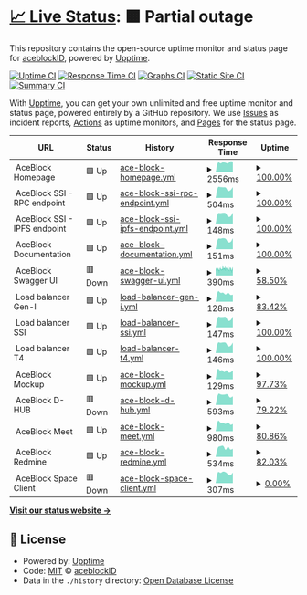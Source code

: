 # [📈 Live Status](https://aceblockID.github.io/monitoring): <!--live status--> **🟧 Partial outage**

This repository contains the open-source uptime monitor and status page for [aceblockID](https://www.netis.si), powered by [Upptime](https://github.com/upptime/upptime).

[![Uptime CI](https://github.com/aceblockID/monitoring/workflows/Uptime%20CI/badge.svg)](https://github.com/aceblockID/monitoring/actions?query=workflow%3A%22Uptime+CI%22)
[![Response Time CI](https://github.com/aceblockID/monitoring/workflows/Response%20Time%20CI/badge.svg)](https://github.com/aceblockID/monitoring/actions?query=workflow%3A%22Response+Time+CI%22)
[![Graphs CI](https://github.com/aceblockID/monitoring/workflows/Graphs%20CI/badge.svg)](https://github.com/aceblockID/monitoring/actions?query=workflow%3A%22Graphs+CI%22)
[![Static Site CI](https://github.com/aceblockID/monitoring/workflows/Static%20Site%20CI/badge.svg)](https://github.com/aceblockID/monitoring/actions?query=workflow%3A%22Static+Site+CI%22)
[![Summary CI](https://github.com/aceblockID/monitoring/workflows/Summary%20CI/badge.svg)](https://github.com/aceblockID/monitoring/actions?query=workflow%3A%22Summary+CI%22)

With [Upptime](https://upptime.js.org), you can get your own unlimited and free uptime monitor and status page, powered entirely by a GitHub repository. We use [Issues](https://github.com/aceblockID/monitoring/issues) as incident reports, [Actions](https://github.com/aceblockID/monitoring/actions) as uptime monitors, and [Pages](https://aceblockID.github.io/monitoring) for the status page.

<!--start: status pages-->
<!-- This summary is generated by Upptime (https://github.com/upptime/upptime) -->
<!-- Do not edit this manually, your changes will be overwritten -->
<!-- prettier-ignore -->
| URL | Status | History | Response Time | Uptime |
| --- | ------ | ------- | ------------- | ------ |
| <img alt="" src="https://icons.duckduckgo.com/ip3/null.ico" height="13"> AceBlock Homepage | 🟩 Up | [ace-block-homepage.yml](https://github.com/aceblockID/monitoring/commits/HEAD/history/ace-block-homepage.yml) | <details><summary><img alt="Response time graph" src="./graphs/ace-block-homepage/response-time-week.png" height="20"> 2556ms</summary><br><a href="https://aceblockID.github.io/monitoring/history/ace-block-homepage"><img alt="Response time 3037" src="https://img.shields.io/endpoint?url=https%3A%2F%2Fraw.githubusercontent.com%2FaceblockID%2Fmonitoring%2FHEAD%2Fapi%2Face-block-homepage%2Fresponse-time.json"></a><br><a href="https://aceblockID.github.io/monitoring/history/ace-block-homepage"><img alt="24-hour response time 2825" src="https://img.shields.io/endpoint?url=https%3A%2F%2Fraw.githubusercontent.com%2FaceblockID%2Fmonitoring%2FHEAD%2Fapi%2Face-block-homepage%2Fresponse-time-day.json"></a><br><a href="https://aceblockID.github.io/monitoring/history/ace-block-homepage"><img alt="7-day response time 2556" src="https://img.shields.io/endpoint?url=https%3A%2F%2Fraw.githubusercontent.com%2FaceblockID%2Fmonitoring%2FHEAD%2Fapi%2Face-block-homepage%2Fresponse-time-week.json"></a><br><a href="https://aceblockID.github.io/monitoring/history/ace-block-homepage"><img alt="30-day response time 2514" src="https://img.shields.io/endpoint?url=https%3A%2F%2Fraw.githubusercontent.com%2FaceblockID%2Fmonitoring%2FHEAD%2Fapi%2Face-block-homepage%2Fresponse-time-month.json"></a><br><a href="https://aceblockID.github.io/monitoring/history/ace-block-homepage"><img alt="1-year response time 3037" src="https://img.shields.io/endpoint?url=https%3A%2F%2Fraw.githubusercontent.com%2FaceblockID%2Fmonitoring%2FHEAD%2Fapi%2Face-block-homepage%2Fresponse-time-year.json"></a></details> | <details><summary><a href="https://aceblockID.github.io/monitoring/history/ace-block-homepage">100.00%</a></summary><a href="https://aceblockID.github.io/monitoring/history/ace-block-homepage"><img alt="All-time uptime 99.87%" src="https://img.shields.io/endpoint?url=https%3A%2F%2Fraw.githubusercontent.com%2FaceblockID%2Fmonitoring%2FHEAD%2Fapi%2Face-block-homepage%2Fuptime.json"></a><br><a href="https://aceblockID.github.io/monitoring/history/ace-block-homepage"><img alt="24-hour uptime 100.00%" src="https://img.shields.io/endpoint?url=https%3A%2F%2Fraw.githubusercontent.com%2FaceblockID%2Fmonitoring%2FHEAD%2Fapi%2Face-block-homepage%2Fuptime-day.json"></a><br><a href="https://aceblockID.github.io/monitoring/history/ace-block-homepage"><img alt="7-day uptime 100.00%" src="https://img.shields.io/endpoint?url=https%3A%2F%2Fraw.githubusercontent.com%2FaceblockID%2Fmonitoring%2FHEAD%2Fapi%2Face-block-homepage%2Fuptime-week.json"></a><br><a href="https://aceblockID.github.io/monitoring/history/ace-block-homepage"><img alt="30-day uptime 99.87%" src="https://img.shields.io/endpoint?url=https%3A%2F%2Fraw.githubusercontent.com%2FaceblockID%2Fmonitoring%2FHEAD%2Fapi%2Face-block-homepage%2Fuptime-month.json"></a><br><a href="https://aceblockID.github.io/monitoring/history/ace-block-homepage"><img alt="1-year uptime 99.87%" src="https://img.shields.io/endpoint?url=https%3A%2F%2Fraw.githubusercontent.com%2FaceblockID%2Fmonitoring%2FHEAD%2Fapi%2Face-block-homepage%2Fuptime-year.json"></a></details>
| <img alt="" src="https://icons.duckduckgo.com/ip3/null.ico" height="13"> AceBlock SSI - RPC endpoint | 🟩 Up | [ace-block-ssi-rpc-endpoint.yml](https://github.com/aceblockID/monitoring/commits/HEAD/history/ace-block-ssi-rpc-endpoint.yml) | <details><summary><img alt="Response time graph" src="./graphs/ace-block-ssi-rpc-endpoint/response-time-week.png" height="20"> 504ms</summary><br><a href="https://aceblockID.github.io/monitoring/history/ace-block-ssi-rpc-endpoint"><img alt="Response time 502" src="https://img.shields.io/endpoint?url=https%3A%2F%2Fraw.githubusercontent.com%2FaceblockID%2Fmonitoring%2FHEAD%2Fapi%2Face-block-ssi-rpc-endpoint%2Fresponse-time.json"></a><br><a href="https://aceblockID.github.io/monitoring/history/ace-block-ssi-rpc-endpoint"><img alt="24-hour response time 556" src="https://img.shields.io/endpoint?url=https%3A%2F%2Fraw.githubusercontent.com%2FaceblockID%2Fmonitoring%2FHEAD%2Fapi%2Face-block-ssi-rpc-endpoint%2Fresponse-time-day.json"></a><br><a href="https://aceblockID.github.io/monitoring/history/ace-block-ssi-rpc-endpoint"><img alt="7-day response time 504" src="https://img.shields.io/endpoint?url=https%3A%2F%2Fraw.githubusercontent.com%2FaceblockID%2Fmonitoring%2FHEAD%2Fapi%2Face-block-ssi-rpc-endpoint%2Fresponse-time-week.json"></a><br><a href="https://aceblockID.github.io/monitoring/history/ace-block-ssi-rpc-endpoint"><img alt="30-day response time 716" src="https://img.shields.io/endpoint?url=https%3A%2F%2Fraw.githubusercontent.com%2FaceblockID%2Fmonitoring%2FHEAD%2Fapi%2Face-block-ssi-rpc-endpoint%2Fresponse-time-month.json"></a><br><a href="https://aceblockID.github.io/monitoring/history/ace-block-ssi-rpc-endpoint"><img alt="1-year response time 502" src="https://img.shields.io/endpoint?url=https%3A%2F%2Fraw.githubusercontent.com%2FaceblockID%2Fmonitoring%2FHEAD%2Fapi%2Face-block-ssi-rpc-endpoint%2Fresponse-time-year.json"></a></details> | <details><summary><a href="https://aceblockID.github.io/monitoring/history/ace-block-ssi-rpc-endpoint">100.00%</a></summary><a href="https://aceblockID.github.io/monitoring/history/ace-block-ssi-rpc-endpoint"><img alt="All-time uptime 99.75%" src="https://img.shields.io/endpoint?url=https%3A%2F%2Fraw.githubusercontent.com%2FaceblockID%2Fmonitoring%2FHEAD%2Fapi%2Face-block-ssi-rpc-endpoint%2Fuptime.json"></a><br><a href="https://aceblockID.github.io/monitoring/history/ace-block-ssi-rpc-endpoint"><img alt="24-hour uptime 100.00%" src="https://img.shields.io/endpoint?url=https%3A%2F%2Fraw.githubusercontent.com%2FaceblockID%2Fmonitoring%2FHEAD%2Fapi%2Face-block-ssi-rpc-endpoint%2Fuptime-day.json"></a><br><a href="https://aceblockID.github.io/monitoring/history/ace-block-ssi-rpc-endpoint"><img alt="7-day uptime 100.00%" src="https://img.shields.io/endpoint?url=https%3A%2F%2Fraw.githubusercontent.com%2FaceblockID%2Fmonitoring%2FHEAD%2Fapi%2Face-block-ssi-rpc-endpoint%2Fuptime-week.json"></a><br><a href="https://aceblockID.github.io/monitoring/history/ace-block-ssi-rpc-endpoint"><img alt="30-day uptime 100.00%" src="https://img.shields.io/endpoint?url=https%3A%2F%2Fraw.githubusercontent.com%2FaceblockID%2Fmonitoring%2FHEAD%2Fapi%2Face-block-ssi-rpc-endpoint%2Fuptime-month.json"></a><br><a href="https://aceblockID.github.io/monitoring/history/ace-block-ssi-rpc-endpoint"><img alt="1-year uptime 99.75%" src="https://img.shields.io/endpoint?url=https%3A%2F%2Fraw.githubusercontent.com%2FaceblockID%2Fmonitoring%2FHEAD%2Fapi%2Face-block-ssi-rpc-endpoint%2Fuptime-year.json"></a></details>
| <img alt="" src="https://icons.duckduckgo.com/ip3/null.ico" height="13"> AceBlock SSI - IPFS endpoint | 🟩 Up | [ace-block-ssi-ipfs-endpoint.yml](https://github.com/aceblockID/monitoring/commits/HEAD/history/ace-block-ssi-ipfs-endpoint.yml) | <details><summary><img alt="Response time graph" src="./graphs/ace-block-ssi-ipfs-endpoint/response-time-week.png" height="20"> 148ms</summary><br><a href="https://aceblockID.github.io/monitoring/history/ace-block-ssi-ipfs-endpoint"><img alt="Response time 139" src="https://img.shields.io/endpoint?url=https%3A%2F%2Fraw.githubusercontent.com%2FaceblockID%2Fmonitoring%2FHEAD%2Fapi%2Face-block-ssi-ipfs-endpoint%2Fresponse-time.json"></a><br><a href="https://aceblockID.github.io/monitoring/history/ace-block-ssi-ipfs-endpoint"><img alt="24-hour response time 168" src="https://img.shields.io/endpoint?url=https%3A%2F%2Fraw.githubusercontent.com%2FaceblockID%2Fmonitoring%2FHEAD%2Fapi%2Face-block-ssi-ipfs-endpoint%2Fresponse-time-day.json"></a><br><a href="https://aceblockID.github.io/monitoring/history/ace-block-ssi-ipfs-endpoint"><img alt="7-day response time 148" src="https://img.shields.io/endpoint?url=https%3A%2F%2Fraw.githubusercontent.com%2FaceblockID%2Fmonitoring%2FHEAD%2Fapi%2Face-block-ssi-ipfs-endpoint%2Fresponse-time-week.json"></a><br><a href="https://aceblockID.github.io/monitoring/history/ace-block-ssi-ipfs-endpoint"><img alt="30-day response time 141" src="https://img.shields.io/endpoint?url=https%3A%2F%2Fraw.githubusercontent.com%2FaceblockID%2Fmonitoring%2FHEAD%2Fapi%2Face-block-ssi-ipfs-endpoint%2Fresponse-time-month.json"></a><br><a href="https://aceblockID.github.io/monitoring/history/ace-block-ssi-ipfs-endpoint"><img alt="1-year response time 139" src="https://img.shields.io/endpoint?url=https%3A%2F%2Fraw.githubusercontent.com%2FaceblockID%2Fmonitoring%2FHEAD%2Fapi%2Face-block-ssi-ipfs-endpoint%2Fresponse-time-year.json"></a></details> | <details><summary><a href="https://aceblockID.github.io/monitoring/history/ace-block-ssi-ipfs-endpoint">100.00%</a></summary><a href="https://aceblockID.github.io/monitoring/history/ace-block-ssi-ipfs-endpoint"><img alt="All-time uptime 99.76%" src="https://img.shields.io/endpoint?url=https%3A%2F%2Fraw.githubusercontent.com%2FaceblockID%2Fmonitoring%2FHEAD%2Fapi%2Face-block-ssi-ipfs-endpoint%2Fuptime.json"></a><br><a href="https://aceblockID.github.io/monitoring/history/ace-block-ssi-ipfs-endpoint"><img alt="24-hour uptime 100.00%" src="https://img.shields.io/endpoint?url=https%3A%2F%2Fraw.githubusercontent.com%2FaceblockID%2Fmonitoring%2FHEAD%2Fapi%2Face-block-ssi-ipfs-endpoint%2Fuptime-day.json"></a><br><a href="https://aceblockID.github.io/monitoring/history/ace-block-ssi-ipfs-endpoint"><img alt="7-day uptime 100.00%" src="https://img.shields.io/endpoint?url=https%3A%2F%2Fraw.githubusercontent.com%2FaceblockID%2Fmonitoring%2FHEAD%2Fapi%2Face-block-ssi-ipfs-endpoint%2Fuptime-week.json"></a><br><a href="https://aceblockID.github.io/monitoring/history/ace-block-ssi-ipfs-endpoint"><img alt="30-day uptime 100.00%" src="https://img.shields.io/endpoint?url=https%3A%2F%2Fraw.githubusercontent.com%2FaceblockID%2Fmonitoring%2FHEAD%2Fapi%2Face-block-ssi-ipfs-endpoint%2Fuptime-month.json"></a><br><a href="https://aceblockID.github.io/monitoring/history/ace-block-ssi-ipfs-endpoint"><img alt="1-year uptime 99.76%" src="https://img.shields.io/endpoint?url=https%3A%2F%2Fraw.githubusercontent.com%2FaceblockID%2Fmonitoring%2FHEAD%2Fapi%2Face-block-ssi-ipfs-endpoint%2Fuptime-year.json"></a></details>
| <img alt="" src="https://icons.duckduckgo.com/ip3/null.ico" height="13"> AceBlock Documentation | 🟩 Up | [ace-block-documentation.yml](https://github.com/aceblockID/monitoring/commits/HEAD/history/ace-block-documentation.yml) | <details><summary><img alt="Response time graph" src="./graphs/ace-block-documentation/response-time-week.png" height="20"> 151ms</summary><br><a href="https://aceblockID.github.io/monitoring/history/ace-block-documentation"><img alt="Response time 142" src="https://img.shields.io/endpoint?url=https%3A%2F%2Fraw.githubusercontent.com%2FaceblockID%2Fmonitoring%2FHEAD%2Fapi%2Face-block-documentation%2Fresponse-time.json"></a><br><a href="https://aceblockID.github.io/monitoring/history/ace-block-documentation"><img alt="24-hour response time 169" src="https://img.shields.io/endpoint?url=https%3A%2F%2Fraw.githubusercontent.com%2FaceblockID%2Fmonitoring%2FHEAD%2Fapi%2Face-block-documentation%2Fresponse-time-day.json"></a><br><a href="https://aceblockID.github.io/monitoring/history/ace-block-documentation"><img alt="7-day response time 151" src="https://img.shields.io/endpoint?url=https%3A%2F%2Fraw.githubusercontent.com%2FaceblockID%2Fmonitoring%2FHEAD%2Fapi%2Face-block-documentation%2Fresponse-time-week.json"></a><br><a href="https://aceblockID.github.io/monitoring/history/ace-block-documentation"><img alt="30-day response time 154" src="https://img.shields.io/endpoint?url=https%3A%2F%2Fraw.githubusercontent.com%2FaceblockID%2Fmonitoring%2FHEAD%2Fapi%2Face-block-documentation%2Fresponse-time-month.json"></a><br><a href="https://aceblockID.github.io/monitoring/history/ace-block-documentation"><img alt="1-year response time 142" src="https://img.shields.io/endpoint?url=https%3A%2F%2Fraw.githubusercontent.com%2FaceblockID%2Fmonitoring%2FHEAD%2Fapi%2Face-block-documentation%2Fresponse-time-year.json"></a></details> | <details><summary><a href="https://aceblockID.github.io/monitoring/history/ace-block-documentation">100.00%</a></summary><a href="https://aceblockID.github.io/monitoring/history/ace-block-documentation"><img alt="All-time uptime 99.75%" src="https://img.shields.io/endpoint?url=https%3A%2F%2Fraw.githubusercontent.com%2FaceblockID%2Fmonitoring%2FHEAD%2Fapi%2Face-block-documentation%2Fuptime.json"></a><br><a href="https://aceblockID.github.io/monitoring/history/ace-block-documentation"><img alt="24-hour uptime 100.00%" src="https://img.shields.io/endpoint?url=https%3A%2F%2Fraw.githubusercontent.com%2FaceblockID%2Fmonitoring%2FHEAD%2Fapi%2Face-block-documentation%2Fuptime-day.json"></a><br><a href="https://aceblockID.github.io/monitoring/history/ace-block-documentation"><img alt="7-day uptime 100.00%" src="https://img.shields.io/endpoint?url=https%3A%2F%2Fraw.githubusercontent.com%2FaceblockID%2Fmonitoring%2FHEAD%2Fapi%2Face-block-documentation%2Fuptime-week.json"></a><br><a href="https://aceblockID.github.io/monitoring/history/ace-block-documentation"><img alt="30-day uptime 100.00%" src="https://img.shields.io/endpoint?url=https%3A%2F%2Fraw.githubusercontent.com%2FaceblockID%2Fmonitoring%2FHEAD%2Fapi%2Face-block-documentation%2Fuptime-month.json"></a><br><a href="https://aceblockID.github.io/monitoring/history/ace-block-documentation"><img alt="1-year uptime 99.75%" src="https://img.shields.io/endpoint?url=https%3A%2F%2Fraw.githubusercontent.com%2FaceblockID%2Fmonitoring%2FHEAD%2Fapi%2Face-block-documentation%2Fuptime-year.json"></a></details>
| <img alt="" src="https://icons.duckduckgo.com/ip3/null.ico" height="13"> AceBlock Swagger UI | 🟥 Down | [ace-block-swagger-ui.yml](https://github.com/aceblockID/monitoring/commits/HEAD/history/ace-block-swagger-ui.yml) | <details><summary><img alt="Response time graph" src="./graphs/ace-block-swagger-ui/response-time-week.png" height="20"> 390ms</summary><br><a href="https://aceblockID.github.io/monitoring/history/ace-block-swagger-ui"><img alt="Response time 372" src="https://img.shields.io/endpoint?url=https%3A%2F%2Fraw.githubusercontent.com%2FaceblockID%2Fmonitoring%2FHEAD%2Fapi%2Face-block-swagger-ui%2Fresponse-time.json"></a><br><a href="https://aceblockID.github.io/monitoring/history/ace-block-swagger-ui"><img alt="24-hour response time 399" src="https://img.shields.io/endpoint?url=https%3A%2F%2Fraw.githubusercontent.com%2FaceblockID%2Fmonitoring%2FHEAD%2Fapi%2Face-block-swagger-ui%2Fresponse-time-day.json"></a><br><a href="https://aceblockID.github.io/monitoring/history/ace-block-swagger-ui"><img alt="7-day response time 390" src="https://img.shields.io/endpoint?url=https%3A%2F%2Fraw.githubusercontent.com%2FaceblockID%2Fmonitoring%2FHEAD%2Fapi%2Face-block-swagger-ui%2Fresponse-time-week.json"></a><br><a href="https://aceblockID.github.io/monitoring/history/ace-block-swagger-ui"><img alt="30-day response time 376" src="https://img.shields.io/endpoint?url=https%3A%2F%2Fraw.githubusercontent.com%2FaceblockID%2Fmonitoring%2FHEAD%2Fapi%2Face-block-swagger-ui%2Fresponse-time-month.json"></a><br><a href="https://aceblockID.github.io/monitoring/history/ace-block-swagger-ui"><img alt="1-year response time 372" src="https://img.shields.io/endpoint?url=https%3A%2F%2Fraw.githubusercontent.com%2FaceblockID%2Fmonitoring%2FHEAD%2Fapi%2Face-block-swagger-ui%2Fresponse-time-year.json"></a></details> | <details><summary><a href="https://aceblockID.github.io/monitoring/history/ace-block-swagger-ui">58.50%</a></summary><a href="https://aceblockID.github.io/monitoring/history/ace-block-swagger-ui"><img alt="All-time uptime 98.95%" src="https://img.shields.io/endpoint?url=https%3A%2F%2Fraw.githubusercontent.com%2FaceblockID%2Fmonitoring%2FHEAD%2Fapi%2Face-block-swagger-ui%2Fuptime.json"></a><br><a href="https://aceblockID.github.io/monitoring/history/ace-block-swagger-ui"><img alt="24-hour uptime 67.92%" src="https://img.shields.io/endpoint?url=https%3A%2F%2Fraw.githubusercontent.com%2FaceblockID%2Fmonitoring%2FHEAD%2Fapi%2Face-block-swagger-ui%2Fuptime-day.json"></a><br><a href="https://aceblockID.github.io/monitoring/history/ace-block-swagger-ui"><img alt="7-day uptime 58.50%" src="https://img.shields.io/endpoint?url=https%3A%2F%2Fraw.githubusercontent.com%2FaceblockID%2Fmonitoring%2FHEAD%2Fapi%2Face-block-swagger-ui%2Fuptime-week.json"></a><br><a href="https://aceblockID.github.io/monitoring/history/ace-block-swagger-ui"><img alt="30-day uptime 90.45%" src="https://img.shields.io/endpoint?url=https%3A%2F%2Fraw.githubusercontent.com%2FaceblockID%2Fmonitoring%2FHEAD%2Fapi%2Face-block-swagger-ui%2Fuptime-month.json"></a><br><a href="https://aceblockID.github.io/monitoring/history/ace-block-swagger-ui"><img alt="1-year uptime 98.95%" src="https://img.shields.io/endpoint?url=https%3A%2F%2Fraw.githubusercontent.com%2FaceblockID%2Fmonitoring%2FHEAD%2Fapi%2Face-block-swagger-ui%2Fuptime-year.json"></a></details>
| <img alt="" src="https://icons.duckduckgo.com/ip3/null.ico" height="13"> Load balancer Gen-I | 🟩 Up | [load-balancer-gen-i.yml](https://github.com/aceblockID/monitoring/commits/HEAD/history/load-balancer-gen-i.yml) | <details><summary><img alt="Response time graph" src="./graphs/load-balancer-gen-i/response-time-week.png" height="20"> 128ms</summary><br><a href="https://aceblockID.github.io/monitoring/history/load-balancer-gen-i"><img alt="Response time 132" src="https://img.shields.io/endpoint?url=https%3A%2F%2Fraw.githubusercontent.com%2FaceblockID%2Fmonitoring%2FHEAD%2Fapi%2Fload-balancer-gen-i%2Fresponse-time.json"></a><br><a href="https://aceblockID.github.io/monitoring/history/load-balancer-gen-i"><img alt="24-hour response time 113" src="https://img.shields.io/endpoint?url=https%3A%2F%2Fraw.githubusercontent.com%2FaceblockID%2Fmonitoring%2FHEAD%2Fapi%2Fload-balancer-gen-i%2Fresponse-time-day.json"></a><br><a href="https://aceblockID.github.io/monitoring/history/load-balancer-gen-i"><img alt="7-day response time 128" src="https://img.shields.io/endpoint?url=https%3A%2F%2Fraw.githubusercontent.com%2FaceblockID%2Fmonitoring%2FHEAD%2Fapi%2Fload-balancer-gen-i%2Fresponse-time-week.json"></a><br><a href="https://aceblockID.github.io/monitoring/history/load-balancer-gen-i"><img alt="30-day response time 133" src="https://img.shields.io/endpoint?url=https%3A%2F%2Fraw.githubusercontent.com%2FaceblockID%2Fmonitoring%2FHEAD%2Fapi%2Fload-balancer-gen-i%2Fresponse-time-month.json"></a><br><a href="https://aceblockID.github.io/monitoring/history/load-balancer-gen-i"><img alt="1-year response time 132" src="https://img.shields.io/endpoint?url=https%3A%2F%2Fraw.githubusercontent.com%2FaceblockID%2Fmonitoring%2FHEAD%2Fapi%2Fload-balancer-gen-i%2Fresponse-time-year.json"></a></details> | <details><summary><a href="https://aceblockID.github.io/monitoring/history/load-balancer-gen-i">83.42%</a></summary><a href="https://aceblockID.github.io/monitoring/history/load-balancer-gen-i"><img alt="All-time uptime 94.14%" src="https://img.shields.io/endpoint?url=https%3A%2F%2Fraw.githubusercontent.com%2FaceblockID%2Fmonitoring%2FHEAD%2Fapi%2Fload-balancer-gen-i%2Fuptime.json"></a><br><a href="https://aceblockID.github.io/monitoring/history/load-balancer-gen-i"><img alt="24-hour uptime 53.08%" src="https://img.shields.io/endpoint?url=https%3A%2F%2Fraw.githubusercontent.com%2FaceblockID%2Fmonitoring%2FHEAD%2Fapi%2Fload-balancer-gen-i%2Fuptime-day.json"></a><br><a href="https://aceblockID.github.io/monitoring/history/load-balancer-gen-i"><img alt="7-day uptime 83.42%" src="https://img.shields.io/endpoint?url=https%3A%2F%2Fraw.githubusercontent.com%2FaceblockID%2Fmonitoring%2FHEAD%2Fapi%2Fload-balancer-gen-i%2Fuptime-week.json"></a><br><a href="https://aceblockID.github.io/monitoring/history/load-balancer-gen-i"><img alt="30-day uptime 96.18%" src="https://img.shields.io/endpoint?url=https%3A%2F%2Fraw.githubusercontent.com%2FaceblockID%2Fmonitoring%2FHEAD%2Fapi%2Fload-balancer-gen-i%2Fuptime-month.json"></a><br><a href="https://aceblockID.github.io/monitoring/history/load-balancer-gen-i"><img alt="1-year uptime 94.14%" src="https://img.shields.io/endpoint?url=https%3A%2F%2Fraw.githubusercontent.com%2FaceblockID%2Fmonitoring%2FHEAD%2Fapi%2Fload-balancer-gen-i%2Fuptime-year.json"></a></details>
| <img alt="" src="https://icons.duckduckgo.com/ip3/null.ico" height="13"> Load balancer SSI | 🟩 Up | [load-balancer-ssi.yml](https://github.com/aceblockID/monitoring/commits/HEAD/history/load-balancer-ssi.yml) | <details><summary><img alt="Response time graph" src="./graphs/load-balancer-ssi/response-time-week.png" height="20"> 147ms</summary><br><a href="https://aceblockID.github.io/monitoring/history/load-balancer-ssi"><img alt="Response time 136" src="https://img.shields.io/endpoint?url=https%3A%2F%2Fraw.githubusercontent.com%2FaceblockID%2Fmonitoring%2FHEAD%2Fapi%2Fload-balancer-ssi%2Fresponse-time.json"></a><br><a href="https://aceblockID.github.io/monitoring/history/load-balancer-ssi"><img alt="24-hour response time 167" src="https://img.shields.io/endpoint?url=https%3A%2F%2Fraw.githubusercontent.com%2FaceblockID%2Fmonitoring%2FHEAD%2Fapi%2Fload-balancer-ssi%2Fresponse-time-day.json"></a><br><a href="https://aceblockID.github.io/monitoring/history/load-balancer-ssi"><img alt="7-day response time 147" src="https://img.shields.io/endpoint?url=https%3A%2F%2Fraw.githubusercontent.com%2FaceblockID%2Fmonitoring%2FHEAD%2Fapi%2Fload-balancer-ssi%2Fresponse-time-week.json"></a><br><a href="https://aceblockID.github.io/monitoring/history/load-balancer-ssi"><img alt="30-day response time 139" src="https://img.shields.io/endpoint?url=https%3A%2F%2Fraw.githubusercontent.com%2FaceblockID%2Fmonitoring%2FHEAD%2Fapi%2Fload-balancer-ssi%2Fresponse-time-month.json"></a><br><a href="https://aceblockID.github.io/monitoring/history/load-balancer-ssi"><img alt="1-year response time 136" src="https://img.shields.io/endpoint?url=https%3A%2F%2Fraw.githubusercontent.com%2FaceblockID%2Fmonitoring%2FHEAD%2Fapi%2Fload-balancer-ssi%2Fresponse-time-year.json"></a></details> | <details><summary><a href="https://aceblockID.github.io/monitoring/history/load-balancer-ssi">100.00%</a></summary><a href="https://aceblockID.github.io/monitoring/history/load-balancer-ssi"><img alt="All-time uptime 99.99%" src="https://img.shields.io/endpoint?url=https%3A%2F%2Fraw.githubusercontent.com%2FaceblockID%2Fmonitoring%2FHEAD%2Fapi%2Fload-balancer-ssi%2Fuptime.json"></a><br><a href="https://aceblockID.github.io/monitoring/history/load-balancer-ssi"><img alt="24-hour uptime 100.00%" src="https://img.shields.io/endpoint?url=https%3A%2F%2Fraw.githubusercontent.com%2FaceblockID%2Fmonitoring%2FHEAD%2Fapi%2Fload-balancer-ssi%2Fuptime-day.json"></a><br><a href="https://aceblockID.github.io/monitoring/history/load-balancer-ssi"><img alt="7-day uptime 100.00%" src="https://img.shields.io/endpoint?url=https%3A%2F%2Fraw.githubusercontent.com%2FaceblockID%2Fmonitoring%2FHEAD%2Fapi%2Fload-balancer-ssi%2Fuptime-week.json"></a><br><a href="https://aceblockID.github.io/monitoring/history/load-balancer-ssi"><img alt="30-day uptime 100.00%" src="https://img.shields.io/endpoint?url=https%3A%2F%2Fraw.githubusercontent.com%2FaceblockID%2Fmonitoring%2FHEAD%2Fapi%2Fload-balancer-ssi%2Fuptime-month.json"></a><br><a href="https://aceblockID.github.io/monitoring/history/load-balancer-ssi"><img alt="1-year uptime 99.99%" src="https://img.shields.io/endpoint?url=https%3A%2F%2Fraw.githubusercontent.com%2FaceblockID%2Fmonitoring%2FHEAD%2Fapi%2Fload-balancer-ssi%2Fuptime-year.json"></a></details>
| <img alt="" src="https://icons.duckduckgo.com/ip3/null.ico" height="13"> Load balancer T4 | 🟩 Up | [load-balancer-t4.yml](https://github.com/aceblockID/monitoring/commits/HEAD/history/load-balancer-t4.yml) | <details><summary><img alt="Response time graph" src="./graphs/load-balancer-t4/response-time-week.png" height="20"> 146ms</summary><br><a href="https://aceblockID.github.io/monitoring/history/load-balancer-t4"><img alt="Response time 136" src="https://img.shields.io/endpoint?url=https%3A%2F%2Fraw.githubusercontent.com%2FaceblockID%2Fmonitoring%2FHEAD%2Fapi%2Fload-balancer-t4%2Fresponse-time.json"></a><br><a href="https://aceblockID.github.io/monitoring/history/load-balancer-t4"><img alt="24-hour response time 160" src="https://img.shields.io/endpoint?url=https%3A%2F%2Fraw.githubusercontent.com%2FaceblockID%2Fmonitoring%2FHEAD%2Fapi%2Fload-balancer-t4%2Fresponse-time-day.json"></a><br><a href="https://aceblockID.github.io/monitoring/history/load-balancer-t4"><img alt="7-day response time 146" src="https://img.shields.io/endpoint?url=https%3A%2F%2Fraw.githubusercontent.com%2FaceblockID%2Fmonitoring%2FHEAD%2Fapi%2Fload-balancer-t4%2Fresponse-time-week.json"></a><br><a href="https://aceblockID.github.io/monitoring/history/load-balancer-t4"><img alt="30-day response time 140" src="https://img.shields.io/endpoint?url=https%3A%2F%2Fraw.githubusercontent.com%2FaceblockID%2Fmonitoring%2FHEAD%2Fapi%2Fload-balancer-t4%2Fresponse-time-month.json"></a><br><a href="https://aceblockID.github.io/monitoring/history/load-balancer-t4"><img alt="1-year response time 136" src="https://img.shields.io/endpoint?url=https%3A%2F%2Fraw.githubusercontent.com%2FaceblockID%2Fmonitoring%2FHEAD%2Fapi%2Fload-balancer-t4%2Fresponse-time-year.json"></a></details> | <details><summary><a href="https://aceblockID.github.io/monitoring/history/load-balancer-t4">100.00%</a></summary><a href="https://aceblockID.github.io/monitoring/history/load-balancer-t4"><img alt="All-time uptime 99.98%" src="https://img.shields.io/endpoint?url=https%3A%2F%2Fraw.githubusercontent.com%2FaceblockID%2Fmonitoring%2FHEAD%2Fapi%2Fload-balancer-t4%2Fuptime.json"></a><br><a href="https://aceblockID.github.io/monitoring/history/load-balancer-t4"><img alt="24-hour uptime 100.00%" src="https://img.shields.io/endpoint?url=https%3A%2F%2Fraw.githubusercontent.com%2FaceblockID%2Fmonitoring%2FHEAD%2Fapi%2Fload-balancer-t4%2Fuptime-day.json"></a><br><a href="https://aceblockID.github.io/monitoring/history/load-balancer-t4"><img alt="7-day uptime 100.00%" src="https://img.shields.io/endpoint?url=https%3A%2F%2Fraw.githubusercontent.com%2FaceblockID%2Fmonitoring%2FHEAD%2Fapi%2Fload-balancer-t4%2Fuptime-week.json"></a><br><a href="https://aceblockID.github.io/monitoring/history/load-balancer-t4"><img alt="30-day uptime 100.00%" src="https://img.shields.io/endpoint?url=https%3A%2F%2Fraw.githubusercontent.com%2FaceblockID%2Fmonitoring%2FHEAD%2Fapi%2Fload-balancer-t4%2Fuptime-month.json"></a><br><a href="https://aceblockID.github.io/monitoring/history/load-balancer-t4"><img alt="1-year uptime 99.98%" src="https://img.shields.io/endpoint?url=https%3A%2F%2Fraw.githubusercontent.com%2FaceblockID%2Fmonitoring%2FHEAD%2Fapi%2Fload-balancer-t4%2Fuptime-year.json"></a></details>
| <img alt="" src="https://icons.duckduckgo.com/ip3/null.ico" height="13"> AceBlock Mockup | 🟩 Up | [ace-block-mockup.yml](https://github.com/aceblockID/monitoring/commits/HEAD/history/ace-block-mockup.yml) | <details><summary><img alt="Response time graph" src="./graphs/ace-block-mockup/response-time-week.png" height="20"> 129ms</summary><br><a href="https://aceblockID.github.io/monitoring/history/ace-block-mockup"><img alt="Response time 134" src="https://img.shields.io/endpoint?url=https%3A%2F%2Fraw.githubusercontent.com%2FaceblockID%2Fmonitoring%2FHEAD%2Fapi%2Face-block-mockup%2Fresponse-time.json"></a><br><a href="https://aceblockID.github.io/monitoring/history/ace-block-mockup"><img alt="24-hour response time 125" src="https://img.shields.io/endpoint?url=https%3A%2F%2Fraw.githubusercontent.com%2FaceblockID%2Fmonitoring%2FHEAD%2Fapi%2Face-block-mockup%2Fresponse-time-day.json"></a><br><a href="https://aceblockID.github.io/monitoring/history/ace-block-mockup"><img alt="7-day response time 129" src="https://img.shields.io/endpoint?url=https%3A%2F%2Fraw.githubusercontent.com%2FaceblockID%2Fmonitoring%2FHEAD%2Fapi%2Face-block-mockup%2Fresponse-time-week.json"></a><br><a href="https://aceblockID.github.io/monitoring/history/ace-block-mockup"><img alt="30-day response time 133" src="https://img.shields.io/endpoint?url=https%3A%2F%2Fraw.githubusercontent.com%2FaceblockID%2Fmonitoring%2FHEAD%2Fapi%2Face-block-mockup%2Fresponse-time-month.json"></a><br><a href="https://aceblockID.github.io/monitoring/history/ace-block-mockup"><img alt="1-year response time 134" src="https://img.shields.io/endpoint?url=https%3A%2F%2Fraw.githubusercontent.com%2FaceblockID%2Fmonitoring%2FHEAD%2Fapi%2Face-block-mockup%2Fresponse-time-year.json"></a></details> | <details><summary><a href="https://aceblockID.github.io/monitoring/history/ace-block-mockup">97.73%</a></summary><a href="https://aceblockID.github.io/monitoring/history/ace-block-mockup"><img alt="All-time uptime 95.20%" src="https://img.shields.io/endpoint?url=https%3A%2F%2Fraw.githubusercontent.com%2FaceblockID%2Fmonitoring%2FHEAD%2Fapi%2Face-block-mockup%2Fuptime.json"></a><br><a href="https://aceblockID.github.io/monitoring/history/ace-block-mockup"><img alt="24-hour uptime 95.08%" src="https://img.shields.io/endpoint?url=https%3A%2F%2Fraw.githubusercontent.com%2FaceblockID%2Fmonitoring%2FHEAD%2Fapi%2Face-block-mockup%2Fuptime-day.json"></a><br><a href="https://aceblockID.github.io/monitoring/history/ace-block-mockup"><img alt="7-day uptime 97.73%" src="https://img.shields.io/endpoint?url=https%3A%2F%2Fraw.githubusercontent.com%2FaceblockID%2Fmonitoring%2FHEAD%2Fapi%2Face-block-mockup%2Fuptime-week.json"></a><br><a href="https://aceblockID.github.io/monitoring/history/ace-block-mockup"><img alt="30-day uptime 99.48%" src="https://img.shields.io/endpoint?url=https%3A%2F%2Fraw.githubusercontent.com%2FaceblockID%2Fmonitoring%2FHEAD%2Fapi%2Face-block-mockup%2Fuptime-month.json"></a><br><a href="https://aceblockID.github.io/monitoring/history/ace-block-mockup"><img alt="1-year uptime 95.20%" src="https://img.shields.io/endpoint?url=https%3A%2F%2Fraw.githubusercontent.com%2FaceblockID%2Fmonitoring%2FHEAD%2Fapi%2Face-block-mockup%2Fuptime-year.json"></a></details>
| <img alt="" src="https://icons.duckduckgo.com/ip3/null.ico" height="13"> AceBlock D-HUB | 🟥 Down | [ace-block-d-hub.yml](https://github.com/aceblockID/monitoring/commits/HEAD/history/ace-block-d-hub.yml) | <details><summary><img alt="Response time graph" src="./graphs/ace-block-d-hub/response-time-week.png" height="20"> 593ms</summary><br><a href="https://aceblockID.github.io/monitoring/history/ace-block-d-hub"><img alt="Response time 602" src="https://img.shields.io/endpoint?url=https%3A%2F%2Fraw.githubusercontent.com%2FaceblockID%2Fmonitoring%2FHEAD%2Fapi%2Face-block-d-hub%2Fresponse-time.json"></a><br><a href="https://aceblockID.github.io/monitoring/history/ace-block-d-hub"><img alt="24-hour response time 0" src="https://img.shields.io/endpoint?url=https%3A%2F%2Fraw.githubusercontent.com%2FaceblockID%2Fmonitoring%2FHEAD%2Fapi%2Face-block-d-hub%2Fresponse-time-day.json"></a><br><a href="https://aceblockID.github.io/monitoring/history/ace-block-d-hub"><img alt="7-day response time 593" src="https://img.shields.io/endpoint?url=https%3A%2F%2Fraw.githubusercontent.com%2FaceblockID%2Fmonitoring%2FHEAD%2Fapi%2Face-block-d-hub%2Fresponse-time-week.json"></a><br><a href="https://aceblockID.github.io/monitoring/history/ace-block-d-hub"><img alt="30-day response time 630" src="https://img.shields.io/endpoint?url=https%3A%2F%2Fraw.githubusercontent.com%2FaceblockID%2Fmonitoring%2FHEAD%2Fapi%2Face-block-d-hub%2Fresponse-time-month.json"></a><br><a href="https://aceblockID.github.io/monitoring/history/ace-block-d-hub"><img alt="1-year response time 602" src="https://img.shields.io/endpoint?url=https%3A%2F%2Fraw.githubusercontent.com%2FaceblockID%2Fmonitoring%2FHEAD%2Fapi%2Face-block-d-hub%2Fresponse-time-year.json"></a></details> | <details><summary><a href="https://aceblockID.github.io/monitoring/history/ace-block-d-hub">79.22%</a></summary><a href="https://aceblockID.github.io/monitoring/history/ace-block-d-hub"><img alt="All-time uptime 62.59%" src="https://img.shields.io/endpoint?url=https%3A%2F%2Fraw.githubusercontent.com%2FaceblockID%2Fmonitoring%2FHEAD%2Fapi%2Face-block-d-hub%2Fuptime.json"></a><br><a href="https://aceblockID.github.io/monitoring/history/ace-block-d-hub"><img alt="24-hour uptime 0.00%" src="https://img.shields.io/endpoint?url=https%3A%2F%2Fraw.githubusercontent.com%2FaceblockID%2Fmonitoring%2FHEAD%2Fapi%2Face-block-d-hub%2Fuptime-day.json"></a><br><a href="https://aceblockID.github.io/monitoring/history/ace-block-d-hub"><img alt="7-day uptime 79.22%" src="https://img.shields.io/endpoint?url=https%3A%2F%2Fraw.githubusercontent.com%2FaceblockID%2Fmonitoring%2FHEAD%2Fapi%2Face-block-d-hub%2Fuptime-week.json"></a><br><a href="https://aceblockID.github.io/monitoring/history/ace-block-d-hub"><img alt="30-day uptime 95.22%" src="https://img.shields.io/endpoint?url=https%3A%2F%2Fraw.githubusercontent.com%2FaceblockID%2Fmonitoring%2FHEAD%2Fapi%2Face-block-d-hub%2Fuptime-month.json"></a><br><a href="https://aceblockID.github.io/monitoring/history/ace-block-d-hub"><img alt="1-year uptime 62.59%" src="https://img.shields.io/endpoint?url=https%3A%2F%2Fraw.githubusercontent.com%2FaceblockID%2Fmonitoring%2FHEAD%2Fapi%2Face-block-d-hub%2Fuptime-year.json"></a></details>
| <img alt="" src="https://icons.duckduckgo.com/ip3/null.ico" height="13"> AceBlock Meet | 🟩 Up | [ace-block-meet.yml](https://github.com/aceblockID/monitoring/commits/HEAD/history/ace-block-meet.yml) | <details><summary><img alt="Response time graph" src="./graphs/ace-block-meet/response-time-week.png" height="20"> 980ms</summary><br><a href="https://aceblockID.github.io/monitoring/history/ace-block-meet"><img alt="Response time 969" src="https://img.shields.io/endpoint?url=https%3A%2F%2Fraw.githubusercontent.com%2FaceblockID%2Fmonitoring%2FHEAD%2Fapi%2Face-block-meet%2Fresponse-time.json"></a><br><a href="https://aceblockID.github.io/monitoring/history/ace-block-meet"><img alt="24-hour response time 919" src="https://img.shields.io/endpoint?url=https%3A%2F%2Fraw.githubusercontent.com%2FaceblockID%2Fmonitoring%2FHEAD%2Fapi%2Face-block-meet%2Fresponse-time-day.json"></a><br><a href="https://aceblockID.github.io/monitoring/history/ace-block-meet"><img alt="7-day response time 980" src="https://img.shields.io/endpoint?url=https%3A%2F%2Fraw.githubusercontent.com%2FaceblockID%2Fmonitoring%2FHEAD%2Fapi%2Face-block-meet%2Fresponse-time-week.json"></a><br><a href="https://aceblockID.github.io/monitoring/history/ace-block-meet"><img alt="30-day response time 999" src="https://img.shields.io/endpoint?url=https%3A%2F%2Fraw.githubusercontent.com%2FaceblockID%2Fmonitoring%2FHEAD%2Fapi%2Face-block-meet%2Fresponse-time-month.json"></a><br><a href="https://aceblockID.github.io/monitoring/history/ace-block-meet"><img alt="1-year response time 969" src="https://img.shields.io/endpoint?url=https%3A%2F%2Fraw.githubusercontent.com%2FaceblockID%2Fmonitoring%2FHEAD%2Fapi%2Face-block-meet%2Fresponse-time-year.json"></a></details> | <details><summary><a href="https://aceblockID.github.io/monitoring/history/ace-block-meet">80.86%</a></summary><a href="https://aceblockID.github.io/monitoring/history/ace-block-meet"><img alt="All-time uptime 97.97%" src="https://img.shields.io/endpoint?url=https%3A%2F%2Fraw.githubusercontent.com%2FaceblockID%2Fmonitoring%2FHEAD%2Fapi%2Face-block-meet%2Fuptime.json"></a><br><a href="https://aceblockID.github.io/monitoring/history/ace-block-meet"><img alt="24-hour uptime 53.08%" src="https://img.shields.io/endpoint?url=https%3A%2F%2Fraw.githubusercontent.com%2FaceblockID%2Fmonitoring%2FHEAD%2Fapi%2Face-block-meet%2Fuptime-day.json"></a><br><a href="https://aceblockID.github.io/monitoring/history/ace-block-meet"><img alt="7-day uptime 80.86%" src="https://img.shields.io/endpoint?url=https%3A%2F%2Fraw.githubusercontent.com%2FaceblockID%2Fmonitoring%2FHEAD%2Fapi%2Face-block-meet%2Fuptime-week.json"></a><br><a href="https://aceblockID.github.io/monitoring/history/ace-block-meet"><img alt="30-day uptime 95.60%" src="https://img.shields.io/endpoint?url=https%3A%2F%2Fraw.githubusercontent.com%2FaceblockID%2Fmonitoring%2FHEAD%2Fapi%2Face-block-meet%2Fuptime-month.json"></a><br><a href="https://aceblockID.github.io/monitoring/history/ace-block-meet"><img alt="1-year uptime 97.97%" src="https://img.shields.io/endpoint?url=https%3A%2F%2Fraw.githubusercontent.com%2FaceblockID%2Fmonitoring%2FHEAD%2Fapi%2Face-block-meet%2Fuptime-year.json"></a></details>
| <img alt="" src="https://icons.duckduckgo.com/ip3/null.ico" height="13"> AceBlock Redmine | 🟩 Up | [ace-block-redmine.yml](https://github.com/aceblockID/monitoring/commits/HEAD/history/ace-block-redmine.yml) | <details><summary><img alt="Response time graph" src="./graphs/ace-block-redmine/response-time-week.png" height="20"> 534ms</summary><br><a href="https://aceblockID.github.io/monitoring/history/ace-block-redmine"><img alt="Response time 551" src="https://img.shields.io/endpoint?url=https%3A%2F%2Fraw.githubusercontent.com%2FaceblockID%2Fmonitoring%2FHEAD%2Fapi%2Face-block-redmine%2Fresponse-time.json"></a><br><a href="https://aceblockID.github.io/monitoring/history/ace-block-redmine"><img alt="24-hour response time 429" src="https://img.shields.io/endpoint?url=https%3A%2F%2Fraw.githubusercontent.com%2FaceblockID%2Fmonitoring%2FHEAD%2Fapi%2Face-block-redmine%2Fresponse-time-day.json"></a><br><a href="https://aceblockID.github.io/monitoring/history/ace-block-redmine"><img alt="7-day response time 534" src="https://img.shields.io/endpoint?url=https%3A%2F%2Fraw.githubusercontent.com%2FaceblockID%2Fmonitoring%2FHEAD%2Fapi%2Face-block-redmine%2Fresponse-time-week.json"></a><br><a href="https://aceblockID.github.io/monitoring/history/ace-block-redmine"><img alt="30-day response time 536" src="https://img.shields.io/endpoint?url=https%3A%2F%2Fraw.githubusercontent.com%2FaceblockID%2Fmonitoring%2FHEAD%2Fapi%2Face-block-redmine%2Fresponse-time-month.json"></a><br><a href="https://aceblockID.github.io/monitoring/history/ace-block-redmine"><img alt="1-year response time 551" src="https://img.shields.io/endpoint?url=https%3A%2F%2Fraw.githubusercontent.com%2FaceblockID%2Fmonitoring%2FHEAD%2Fapi%2Face-block-redmine%2Fresponse-time-year.json"></a></details> | <details><summary><a href="https://aceblockID.github.io/monitoring/history/ace-block-redmine">82.03%</a></summary><a href="https://aceblockID.github.io/monitoring/history/ace-block-redmine"><img alt="All-time uptime 96.79%" src="https://img.shields.io/endpoint?url=https%3A%2F%2Fraw.githubusercontent.com%2FaceblockID%2Fmonitoring%2FHEAD%2Fapi%2Face-block-redmine%2Fuptime.json"></a><br><a href="https://aceblockID.github.io/monitoring/history/ace-block-redmine"><img alt="24-hour uptime 53.08%" src="https://img.shields.io/endpoint?url=https%3A%2F%2Fraw.githubusercontent.com%2FaceblockID%2Fmonitoring%2FHEAD%2Fapi%2Face-block-redmine%2Fuptime-day.json"></a><br><a href="https://aceblockID.github.io/monitoring/history/ace-block-redmine"><img alt="7-day uptime 82.03%" src="https://img.shields.io/endpoint?url=https%3A%2F%2Fraw.githubusercontent.com%2FaceblockID%2Fmonitoring%2FHEAD%2Fapi%2Face-block-redmine%2Fuptime-week.json"></a><br><a href="https://aceblockID.github.io/monitoring/history/ace-block-redmine"><img alt="30-day uptime 95.86%" src="https://img.shields.io/endpoint?url=https%3A%2F%2Fraw.githubusercontent.com%2FaceblockID%2Fmonitoring%2FHEAD%2Fapi%2Face-block-redmine%2Fuptime-month.json"></a><br><a href="https://aceblockID.github.io/monitoring/history/ace-block-redmine"><img alt="1-year uptime 96.79%" src="https://img.shields.io/endpoint?url=https%3A%2F%2Fraw.githubusercontent.com%2FaceblockID%2Fmonitoring%2FHEAD%2Fapi%2Face-block-redmine%2Fuptime-year.json"></a></details>
| <img alt="" src="https://icons.duckduckgo.com/ip3/null.ico" height="13"> AceBlock Space Client | 🟥 Down | [ace-block-space-client.yml](https://github.com/aceblockID/monitoring/commits/HEAD/history/ace-block-space-client.yml) | <details><summary><img alt="Response time graph" src="./graphs/ace-block-space-client/response-time-week.png" height="20"> 307ms</summary><br><a href="https://aceblockID.github.io/monitoring/history/ace-block-space-client"><img alt="Response time 293" src="https://img.shields.io/endpoint?url=https%3A%2F%2Fraw.githubusercontent.com%2FaceblockID%2Fmonitoring%2FHEAD%2Fapi%2Face-block-space-client%2Fresponse-time.json"></a><br><a href="https://aceblockID.github.io/monitoring/history/ace-block-space-client"><img alt="24-hour response time 317" src="https://img.shields.io/endpoint?url=https%3A%2F%2Fraw.githubusercontent.com%2FaceblockID%2Fmonitoring%2FHEAD%2Fapi%2Face-block-space-client%2Fresponse-time-day.json"></a><br><a href="https://aceblockID.github.io/monitoring/history/ace-block-space-client"><img alt="7-day response time 307" src="https://img.shields.io/endpoint?url=https%3A%2F%2Fraw.githubusercontent.com%2FaceblockID%2Fmonitoring%2FHEAD%2Fapi%2Face-block-space-client%2Fresponse-time-week.json"></a><br><a href="https://aceblockID.github.io/monitoring/history/ace-block-space-client"><img alt="30-day response time 300" src="https://img.shields.io/endpoint?url=https%3A%2F%2Fraw.githubusercontent.com%2FaceblockID%2Fmonitoring%2FHEAD%2Fapi%2Face-block-space-client%2Fresponse-time-month.json"></a><br><a href="https://aceblockID.github.io/monitoring/history/ace-block-space-client"><img alt="1-year response time 293" src="https://img.shields.io/endpoint?url=https%3A%2F%2Fraw.githubusercontent.com%2FaceblockID%2Fmonitoring%2FHEAD%2Fapi%2Face-block-space-client%2Fresponse-time-year.json"></a></details> | <details><summary><a href="https://aceblockID.github.io/monitoring/history/ace-block-space-client">0.00%</a></summary><a href="https://aceblockID.github.io/monitoring/history/ace-block-space-client"><img alt="All-time uptime 29.42%" src="https://img.shields.io/endpoint?url=https%3A%2F%2Fraw.githubusercontent.com%2FaceblockID%2Fmonitoring%2FHEAD%2Fapi%2Face-block-space-client%2Fuptime.json"></a><br><a href="https://aceblockID.github.io/monitoring/history/ace-block-space-client"><img alt="24-hour uptime 0.00%" src="https://img.shields.io/endpoint?url=https%3A%2F%2Fraw.githubusercontent.com%2FaceblockID%2Fmonitoring%2FHEAD%2Fapi%2Face-block-space-client%2Fuptime-day.json"></a><br><a href="https://aceblockID.github.io/monitoring/history/ace-block-space-client"><img alt="7-day uptime 0.00%" src="https://img.shields.io/endpoint?url=https%3A%2F%2Fraw.githubusercontent.com%2FaceblockID%2Fmonitoring%2FHEAD%2Fapi%2Face-block-space-client%2Fuptime-week.json"></a><br><a href="https://aceblockID.github.io/monitoring/history/ace-block-space-client"><img alt="30-day uptime 1.38%" src="https://img.shields.io/endpoint?url=https%3A%2F%2Fraw.githubusercontent.com%2FaceblockID%2Fmonitoring%2FHEAD%2Fapi%2Face-block-space-client%2Fuptime-month.json"></a><br><a href="https://aceblockID.github.io/monitoring/history/ace-block-space-client"><img alt="1-year uptime 29.42%" src="https://img.shields.io/endpoint?url=https%3A%2F%2Fraw.githubusercontent.com%2FaceblockID%2Fmonitoring%2FHEAD%2Fapi%2Face-block-space-client%2Fuptime-year.json"></a></details>

<!--end: status pages-->

[**Visit our status website →**](https://aceblockID.github.io/monitoring)

## 📄 License

- Powered by: [Upptime](https://github.com/upptime/upptime)
- Code: [MIT](./LICENSE) © [aceblockID](https://www.netis.si)
- Data in the `./history` directory: [Open Database License](https://opendatacommons.org/licenses/odbl/1-0/)
